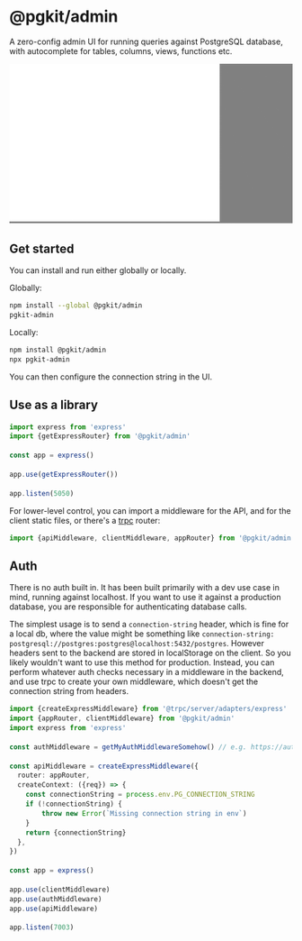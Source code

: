 # @pgkit/admin

A zero-config admin UI for running queries against PostgreSQL database, with autocomplete for tables, columns, views, functions etc.

![demo](./gifs/demo.gif)

## Get started

You can install and run either globally or locally.

Globally:

```bash
npm install --global @pgkit/admin
pgkit-admin
```

Locally:

```bash
npm install @pgkit/admin
npx pgkit-admin
```

You can then configure the connection string in the UI.

## Use as a library

```ts
import express from 'express'
import {getExpressRouter} from '@pgkit/admin'

const app = express()

app.use(getExpressRouter())

app.listen(5050)
```

For lower-level control, you can import a middleware for the API, and for the client static files, or there's a [trpc](https://trpc.io) router:

```ts
import {apiMiddleware, clientMiddleware, appRouter} from '@pgkit/admin'
```

## Auth

There is no auth built in. It has been built primarily with a dev use case in mind, running against localhost. If you want to use it against a production database, you are responsible for authenticating database calls.

The simplest usage is to send a `connection-string` header, which is fine for a local db, where the value might be something like `connection-string: postgresql://postgres:postgres@localhost:5432/postgres`. However headers sent to the backend are stored in localStorage on the client. So you likely wouldn't want to use this method for production. Instead, you can perform whatever auth checks necessary in a middleware in the backend, and use trpc to create your own middleware, which doesn't get the connection string from headers.

```ts
import {createExpressMiddleware} from '@trpc/server/adapters/express'
import {appRouter, clientMiddleware} from '@pgkit/admin'
import express from 'express'

const authMiddleware = getMyAuthMiddlewareSomehow() // e.g. https://authjs.dev/reference/express

const apiMiddleware = createExpressMiddleware({
  router: appRouter,
  createContext: ({req}) => {
    const connectionString = process.env.PG_CONNECTION_STRING
    if (!connectionString) {
        throw new Error(`Missing connection string in env`)
    }
    return {connectionString}
  },
})

const app = express()

app.use(clientMiddleware)
app.use(authMiddleware)
app.use(apiMiddleware)

app.listen(7003)
```
